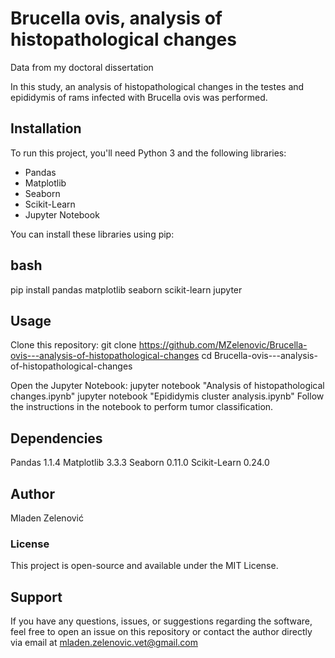 # Brucella ovis,  analysis of histopathological changes
 Data from my doctoral dissertation

In this study, an analysis of histopathological changes in the testes 
and epididymis of rams infected with Brucella ovis was performed.

## Installation

To run this project, you'll need Python 3 and the following libraries:
- Pandas
- Matplotlib
- Seaborn
- Scikit-Learn
- Jupyter Notebook

You can install these libraries using pip:

## bash
pip install pandas matplotlib seaborn scikit-learn jupyter

## Usage
Clone this repository:
git clone https://github.com/MZelenovic/Brucella-ovis---analysis-of-histopathological-changes
cd Brucella-ovis---analysis-of-histopathological-changes

Open the Jupyter Notebook:
jupyter notebook "Analysis of histopathological changes.ipynb"
jupyter notebook "Epididymis cluster analysis.ipynb"
Follow the instructions in the notebook to perform tumor classification.

## Dependencies
Pandas 1.1.4
Matplotlib 3.3.3
Seaborn 0.11.0
Scikit-Learn 0.24.0

## Author
Mladen Zelenović

### License
This project is open-source and available under the MIT License.

## Support

If you have any questions, issues, or suggestions regarding the software, feel free to open an issue on 
this repository or contact the author directly via email at mladen.zelenovic.vet@gmail.com
